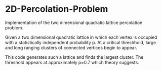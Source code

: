 # 2D-Percolation-Problem
Implementation of the two dimensional quadratic lattice percolation problem.

Given a two dimensional quadratic lattice in which each vertex is occupied with a statistically independent probability p. 
At a critical threshhold, large and long ranging clusters of connected vertices begin to appear.

This code generates such a lattice and finds the largest cluster. The threshold appears at approximately p=0.7 which theory suggests. 
